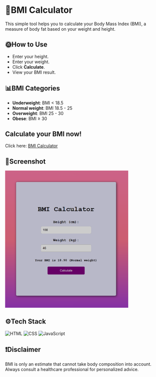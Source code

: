# 💪BMI Calculator

This simple tool helps you to calculate your Body Mass Index (BMI), a measure of body fat based on your weight and height. 

## 🌞How to Use

- Enter your height.
- Enter your weight.
- Click **Calculate**.
- View your BMI result.

## 📊BMI Categories
- **Underweight**: BMI < 18.5
- **Normal weight**: BMI 18.5 - 25
- **Overweight**: BMI 25 - 30
- **Obese**: BMI ≥ 30

## Calculate your BMI now!
Click here: [BMI Calculator](https://megzz24.github.io/BMI-calculator)

## 📸Screenshot

<img src="bmi_calculator.png" alt="BMI Calculator Screenshot" width="400">

## ⚙️Tech Stack

![HTML](https://img.shields.io/badge/HTML-5-orange) ![CSS](https://img.shields.io/badge/CSS-3-blue) ![JavaScript](https://img.shields.io/badge/JavaScript-ES6-yellow)

## ❗Disclaimer

BMI is only an estimate that cannot take body composition into account. Always consult a healthcare professional for personalized advice.
